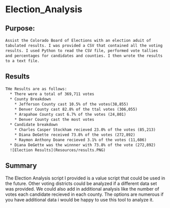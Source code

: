 # Election_Analysis

## Purpose:
    Assist the Colorado Board of Elections with an election aduit of tabulated results. I was provided a CSV that contained all the voting results. I used Python to read the CSV file, performed vote tallies and percentages for candidates and counties. I then wrote the results to a text file.

## Results
    THe Results are as follows:
      * There were a total of 369,711 votes 
      * County Breakdown
        * Jefferson County cast 10.5% of the votes(38,855)
        * Denver County cast 82.8% of the ttal votes (306,055)
        * Arapahoe County cast 6.7% of the votes (24,801)
        * Denver County cast the most votes
      * Candidate breakdown
        * Charles Casper Stockham recieved 23.0% of the votes (85,213)
        * Diana DeGette received 73.8% of the votes (272,892)
        * Raymon Anthony Doane recieved 3.1% of the votes (11,606)
      * Diana DeGette was the winnner with 73.8% of the vote (272,892)
      ![Election Results](Resources/results.PNG)
   
## Summary
  The Election Analysis script I provided is a value script that could be used in the future. Other voting districts could be analyzed if a different data set was provided. 
  We could also add in additional analysis like the number of votes each candidate recieved in each county. The options are numerous if you have additional data i would be happy     to use this tool to analyze it.  
